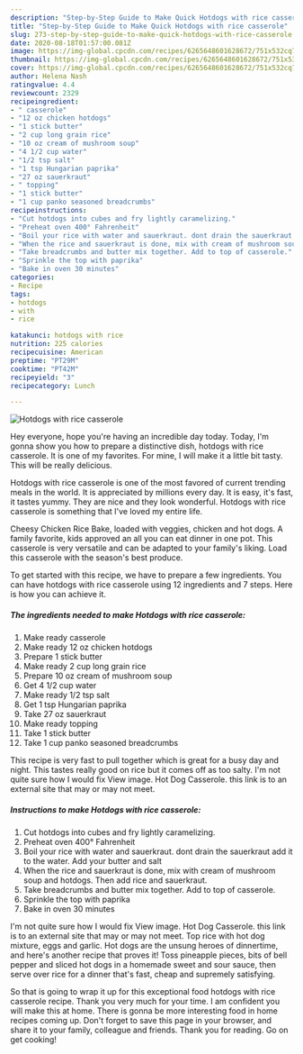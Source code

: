 ```yaml
---
description: "Step-by-Step Guide to Make Quick Hotdogs with rice casserole"
title: "Step-by-Step Guide to Make Quick Hotdogs with rice casserole"
slug: 273-step-by-step-guide-to-make-quick-hotdogs-with-rice-casserole
date: 2020-08-18T01:57:00.081Z
image: https://img-global.cpcdn.com/recipes/6265648601628672/751x532cq70/hotdogs-with-rice-casserole-recipe-main-photo.jpg
thumbnail: https://img-global.cpcdn.com/recipes/6265648601628672/751x532cq70/hotdogs-with-rice-casserole-recipe-main-photo.jpg
cover: https://img-global.cpcdn.com/recipes/6265648601628672/751x532cq70/hotdogs-with-rice-casserole-recipe-main-photo.jpg
author: Helena Nash
ratingvalue: 4.4
reviewcount: 2329
recipeingredient:
- " casserole"
- "12 oz chicken hotdogs"
- "1 stick butter"
- "2 cup long grain rice"
- "10 oz cream of mushroom soup"
- "4 1/2 cup water"
- "1/2 tsp salt"
- "1 tsp Hungarian paprika"
- "27 oz sauerkraut"
- " topping"
- "1 stick butter"
- "1 cup panko seasoned breadcrumbs"
recipeinstructions:
- "Cut hotdogs into cubes and fry lightly caramelizing."
- "Preheat oven 400° Fahrenheit"
- "Boil your rice with water and sauerkraut. dont drain the sauerkraut add it to the water. Add your butter and salt"
- "When the rice and sauerkraut is done, mix with cream of mushroom soup and hotdogs. Then add rice and sauerkraut."
- "Take breadcrumbs and butter mix together. Add to top of casserole."
- "Sprinkle the top with paprika"
- "Bake in oven 30 minutes"
categories:
- Recipe
tags:
- hotdogs
- with
- rice

katakunci: hotdogs with rice 
nutrition: 225 calories
recipecuisine: American
preptime: "PT29M"
cooktime: "PT42M"
recipeyield: "3"
recipecategory: Lunch

---
```



![Hotdogs with rice casserole](https://img-global.cpcdn.com/recipes/6265648601628672/751x532cq70/hotdogs-with-rice-casserole-recipe-main-photo.jpg)

Hey everyone, hope you're having an incredible day today. Today, I'm gonna show you how to prepare a distinctive dish, hotdogs with rice casserole. It is one of my favorites. For mine, I will make it a little bit tasty. This will be really delicious.

Hotdogs with rice casserole is one of the most favored of current trending meals in the world. It is appreciated by millions every day. It is easy, it's fast, it tastes yummy. They are nice and they look wonderful. Hotdogs with rice casserole is something that I've loved my entire life.

Cheesy Chicken Rice Bake, loaded with veggies, chicken and hot dogs. A family favorite, kids approved an all you can eat dinner in one pot. This casserole is very versatile and can be adapted to your family&#39;s liking. Load this casserole with the season&#39;s best produce.


To get started with this recipe, we have to prepare a few ingredients. You can have hotdogs with rice casserole using 12 ingredients and 7 steps. Here is how you can achieve it.

<!--inarticleads1-->

##### The ingredients needed to make Hotdogs with rice casserole:

1. Make ready  casserole
1. Make ready 12 oz chicken hotdogs
1. Prepare 1 stick butter
1. Make ready 2 cup long grain rice
1. Prepare 10 oz cream of mushroom soup
1. Get 4 1/2 cup water
1. Make ready 1/2 tsp salt
1. Get 1 tsp Hungarian paprika
1. Take 27 oz sauerkraut
1. Make ready  topping
1. Take 1 stick butter
1. Take 1 cup panko seasoned breadcrumbs


This recipe is very fast to pull together which is great for a busy day and night. This tastes really good on rice but it comes off as too salty. I&#39;m not quite sure how I would fix View image. Hot Dog Casserole. this link is to an external site that may or may not meet. 

<!--inarticleads2-->

##### Instructions to make Hotdogs with rice casserole:

1. Cut hotdogs into cubes and fry lightly caramelizing.
1. Preheat oven 400° Fahrenheit
1. Boil your rice with water and sauerkraut. dont drain the sauerkraut add it to the water. Add your butter and salt
1. When the rice and sauerkraut is done, mix with cream of mushroom soup and hotdogs. Then add rice and sauerkraut.
1. Take breadcrumbs and butter mix together. Add to top of casserole.
1. Sprinkle the top with paprika
1. Bake in oven 30 minutes


I&#39;m not quite sure how I would fix View image. Hot Dog Casserole. this link is to an external site that may or may not meet. Top rice with hot dog mixture, eggs and garlic. Hot dogs are the unsung heroes of dinnertime, and here&#39;s another recipe that proves it! Toss pineapple pieces, bits of bell pepper and sliced hot dogs in a homemade sweet and sour sauce, then serve over rice for a dinner that&#39;s fast, cheap and supremely satisfying. 

So that is going to wrap it up for this exceptional food hotdogs with rice casserole recipe. Thank you very much for your time. I am confident you will make this at home. There is gonna be more interesting food in home recipes coming up. Don't forget to save this page in your browser, and share it to your family, colleague and friends. Thank you for reading. Go on get cooking!

